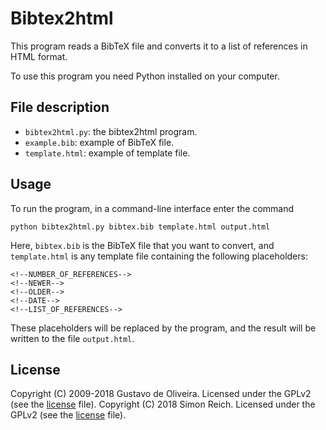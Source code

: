 # Bibtex2html

This program reads a BibTeX file and converts it to a list of references in
HTML format.

To use this program you need Python installed on your computer.

## File description

* `bibtex2html.py`: the bibtex2html program.
* `example.bib`: example of BibTeX file.
* `template.html`: example of template file.

## Usage

To run the program, in a command-line interface enter the command

    python bibtex2html.py bibtex.bib template.html output.html

Here, `bibtex.bib` is the BibTeX file that you want to convert, and
`template.html` is any template file containing the following placeholders:

    <!--NUMBER_OF_REFERENCES-->
    <!--NEWER-->
    <!--OLDER-->
    <!--DATE-->
    <!--LIST_OF_REFERENCES-->

These placeholders will be replaced by the program, and the result will be
written to the file `output.html`.

## License

Copyright (C) 2009-2018 Gustavo de Oliveira. Licensed under the GPLv2 (see the [license](LICENSE.txt) file).
Copyright (C) 2018 Simon Reich. Licensed under the GPLv2 (see the [license](LICENSE.txt) file).
